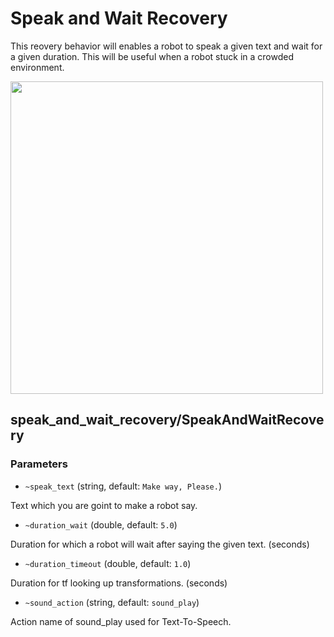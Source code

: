 # Speak and Wait Recovery

This reovery behavior will enables a robot to speak a given text and wait for a given duration.
This will be useful when a robot stuck in a crowded environment.

<img src="https://user-images.githubusercontent.com/9410362/113511987-8644ec00-959d-11eb-8749-60842330e7bc.png" width="500px">

## speak_and_wait_recovery/SpeakAndWaitRecovery

### Parameters

- `~speak_text` (string, default: `Make way, Please.`)

Text which you are goint to make a robot say.

- `~duration_wait` (double, default: `5.0`)

Duration for which a robot will wait after saying the given text. (seconds)

- `~duration_timeout` (double, default: `1.0`)

Duration for tf looking up transformations. (seconds)

- `~sound_action` (string, default: `sound_play`)

Action name of sound_play used for Text-To-Speech.
